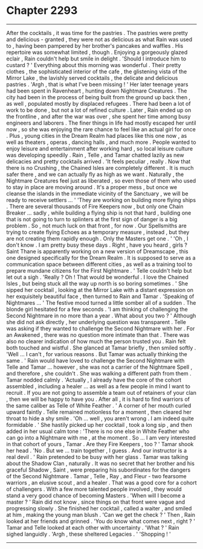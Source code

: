 
# Chapter 2293


---

After the cocktails , it was time for the pastries .
The pastries were pretty and delicious - granted , they were not as delicious as what Rain was used to , having been pampered by her brother's pancakes and waffles . His repertoire was somewhat limited , though .
Enjoying a gorgeously glazed eclair , Rain couldn't help but smile in delight . 'Should I introduce him to custard ? '
Everything about this morning was wonderful . Their pretty clothes , the sophisticated interior of the cafe , the glistening vista of the Mirror Lake , the lavishly served cocktails , the delicate and delicious pastries . 'Argh , that is what I've been missing ! '
Her later teenage years had been spent in Ravenheart , hunting down Nightmare Creatures . The city had been in the process of being built from the ground up back then , as well , populated mostly by displaced refugees . There had been a lot of work to be done , but not a lot of refined culture . Later , Rain ended up on the frontline , and after the war was over , she spent her time among busy engineers and laborers .
The finer things in life had mostly escaped her until now , so she was enjoying the rare chance to feel like an actual girl for once . Plus , young cities in the Dream Realm had places like this one now , as well as theaters , operas , dancing halls , and much more . People wanted to enjoy leisure and entertainment after working hard , so local leisure culture was developing speedily .
Rain , Telle , and Tamar chatted lazily as new delicacies and pretty cocktails arrived . 'It feels peculiar , really . Now that there is no Crushing , the Chained Isles are completely different . It is much safer there , and we can actually fly as high as we want . Naturally , the Nightmare Creatures feel just as liberated , so even those of them who used to stay in place are moving around . It's a proper mess , but once we cleanse the islands in the immediate vicinity of the Sanctuary , we will be ready to receive settlers … '
'They are working on building more flying ships . There are several thousands of Fire Keepers now , but only one Chain Breaker … sadly , while building a flying ship is not that hard , building one that is not going to turn to splinters at the first sign of danger is a big problem . So , not much luck on that front , for now . Our Spellsmiths are trying to create flying Echoes as a temporary measure , instead , but they are not creating them rapidly enough . Only the Masters get one . '
'Oh , I don't know . I am pretty busy these days . Right , have you heard , girls ? Saint Thane is apparently working on a new version of Dreamscape , this one designed specifically for the Dream Realm . It is supposed to serve as a communication space between different cities , as well as a training tool to prepare mundane citizens for the First Nightmare . '
Telle couldn't help but let out a sigh .
'Really ? Oh ! That would be wonderful . I love the Chained Isles , but being stuck all the way up north is so boring sometimes . ' She sipped her cocktail , looking at the Mirror Lake with a distant expression on her exquisitely beautiful face , then turned to Rain and Tamar .
'Speaking of Nightmares … '
The festive mood turned a little somber all of a sudden .
The blonde girl hesitated for a few seconds . 'I am thinking of challenging the Second Nightmare in no more than a year . What about you two ? '
Although she did not ask directly , her underlying question was transparent . Telle was asking if they wanted to challenge the Second Nightmare with her .
For an Awakened , there was no question more intimate than that . There was also no clearer indication of how much the person trusted you .
Rain felt both touched and wistful . She glanced at Tamar briefly , then smiled softly . 'Well … I can't , for various reasons . But Tamar was actually thinking the same . '
Rain would have loved to challenge the Second Nightmare with Telle and Tamar … however , she was not a carrier of the Nightmare Spell , and therefore , she couldn't . She was walking a different path from them .
Tamar nodded calmly .
'Actually , I already have the core of the cohort assembled , including a healer … as well as a few people in mind I want to recruit . If you are not going to assemble a team out of retainers of your clan , then we will be happy to have you . After all , it is hard to find warriors of the same caliber as Telle of White Feather . ' A corner of her mouth curled upward faintly .
Telle remained motionless for a moment , then cleared her throat to hide a shy smile .
'Oh … well , you aren't wrong . I am indeed quite formidable . ' She hastily picked up her cocktail , took a long sip , and then added in her usual calm tone :
'There is no one else in White Feather who can go into a Nightmare with me , at the moment . So … I am very interested in that cohort of yours , Tamar . Are they Fire Keepers , too ? '
Tamar shook her head . 'No . But we … train together , I guess . And our instructor is a real devil . '
Rain pretended to be busy with her glass . Tamar was talking about the Shadow Clan , naturally . It was no secret that her brother and his graceful Shadow , Saint , were preparing his subordinates for the dangers of the Second Nightmare . Tamar , Telle , Ray , and Fleur - two fearsome warriors , an elusive scout , and a healer . That was a good core for a cohort of challengers . With a few more talented people involved , they would stand a very good chance of becoming Masters .
'When will I become a master ? '
Rain did not know , since things on that front were vague and progressing slowly . She finished her cocktail , called a waiter , and smiled at him , making the young man blush . 'Can we get the check ? '
Then , Rain looked at her friends and grinned . 'You do know what comes next , right ? '
Tamar and Telle looked at each other with uncertainty .
'What ? '
Rain sighed languidly . 'Argh , these sheltered Legacies . '
'Shopping ! '

---

